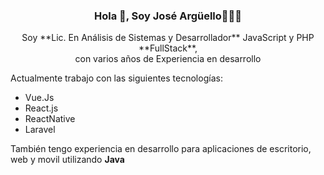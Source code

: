 <p align="center" width="300">
   <h3 align="center">
     Hola 👋, Soy José Argüello👨🏻‍💻
  </h3>
</p>
<p align="center">
 Soy **Lic. En Análisis de Sistemas y Desarrollador** JavaScript y PHP **FullStack**,<br/> con varios años de Experiencia en desarrollo
</p>



Actualmente trabajo con las siguientes tecnologías:

- Vue.Js
- React.js
- ReactNative
- Laravel

También tengo experiencia en desarrollo para aplicaciones de escritorio, web y movil utilizando **Java**

<!--
**josecienty/josecienty** is a ✨ _special_ ✨ repository because its `README.md` (this file) appears on your GitHub profile.

Here are some ideas to get you started:

- 🔭 I’m currently working on ...
- 🌱 I’m currently learning ...
- 👯 I’m looking to collaborate on ...
- 🤔 I’m looking for help with ...
- 💬 Ask me about ...
- 📫 How to reach me: ...
- 😄 Pronouns: ...
- ⚡ Fun fact: ...
-->
